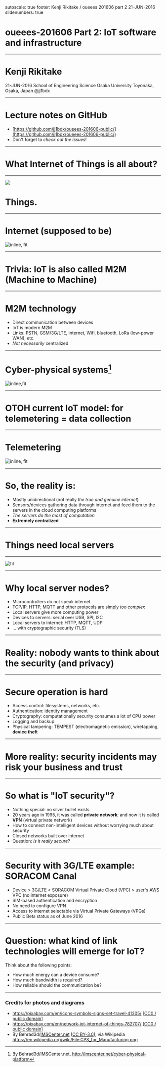 autoscale: true
footer: Kenji Rikitake / oueees 201606 part 2 21-JUN-2016
slidenumbers: true

# oueees-201606 Part 2: IoT software and infrastructure

<!-- Use Deckset 1.4, Next theme, 4:3 aspect ratio -->

---

# Kenji Rikitake

21-JUN-2016
School of Engineering Science
Osaka University
Toyonaka, Osaka, Japan
@jj1bdx

---

# Lecture notes on GitHub

* [https://github.com/jj1bdx/oueees-201606-public/](https://github.com/jj1bdx/oueees-201606-public/)
* Don't forget to *check out the issues*!

---

# What Internet of Things is all about?

---

![](things-icons.jpg)

# Things.

---

# Internet (supposed to be)

![inline, fit](network-782707_1280.jpg)

---

# Trivia: IoT is also called M2M (Machine to Machine)

---

# M2M technology

* Direct communication between devices
* IoT is modern M2M
* Links: PSTN, GSM/3G/LTE, internet, Wifi, bluetooth, LoRa (low-power WAN), etc.
* *Not necessarily* centralized

---

# Cyber-physical systems[^1]

![inline,fit](CPS_for_Manufacturing.png)

[^1]: By Behrad3d/IMSCenter.net, <http://imscenter.net/cyber-physical-platform>

---

# OTOH current IoT model: for telemetering = data collection

---

# Telemetering

![inline, fit](iot-model.jpg)

---

# So, the reality is:

* Mostly unidirectional (not really *the true and genuine internet*)
* Sensors/devices gathering data through internet and feed them to the servers in the cloud computing platforms
* *The servers do the most of computation*
* **Extremely centralized**

---

# Things need local servers

---

![fit](iot-model-with-local-servers.jpg)

---

# Why local server nodes?

* Microcontrollers do not speak internet
* TCP/IP, HTTP, MQTT and other protocols are simply *too complex*
* Local servers give more computing power
* Devices to servers: serial over USB, SPI, I2C
* Local servers to internet: HTTP, MQTT, UDP
* ... with cryptographic security (TLS)

---

# Reality: nobody wants to think about the security (and privacy)

---

# Secure operation is hard

* Access control: filesystems, networks, etc.
* Authentication: identity management
* Cryptography: computationally security consumes a lot of CPU power
* Logging and backup
* Physical tampering: TEMPEST (electromagnetic emission), wiretapping, **device theft**

---

# More reality: security incidents may risk your business and trust

---

# So what is "IoT security"?

* Nothing special: no silver bullet exists
* 20 years ago in 1995, it was called **private network**; and now it is called **VPN** (virtual private network)
* How to connect non-intelligent devices without worrying much about security
* Closed networks built over internet
* Question: *is it really secure*?

---

# Security with 3G/LTE example: SORACOM Canal

* Device > 3G/LTE > SORACOM Virtual Private Cloud (VPC) > user's AWS VPC (no internet exposure)
* SIM-based authentication and encryption
* No need to configure VPN
* Access to internet selectable via Virtual Private Gateways (VPGs)
* Public Beta status as of June 2016

---

# Question: what kind of link technologies will emerge for IoT?

Think about the following points:

* How much energy can a device consume?
* How much bandwidth is required?
* How reliable should the communication be?

---

### Credits for photos and diagrams

* <https://pixabay.com/en/icons-symbols-signs-set-travel-41305/> [[CC0 / public domain](https://creativecommons.org/publicdomain/zero/1.0/)]
* <https://pixabay.com/en/network-iot-internet-of-things-782707/> [[CC0 / public domain](https://creativecommons.org/publicdomain/zero/1.0/)]
* By Behrad3d/[IMSCenter.net](http://imscenter.net/cyber-physical-platform)
[[CC BY-3.0](http://creativecommons.org/licenses/by/3.0/)], via Wikipedia <https://en.wikipedia.org/wiki/File:CPS_for_Manufacturing.png>
